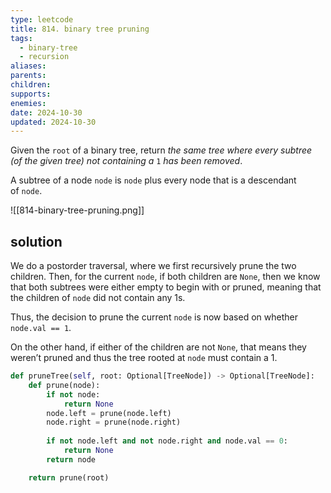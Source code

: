 ```yaml
---
type: leetcode
title: 814. binary tree pruning
tags:
  - binary-tree
  - recursion
aliases: 
parents: 
children: 
supports: 
enemies: 
date: 2024-10-30
updated: 2024-10-30
---
```


Given the `root` of a binary tree, return _the same tree where every subtree (of the given tree) not containing a_ `1` _has been removed_.

A subtree of a node `node` is `node` plus every node that is a descendant of `node`.

![[814-binary-tree-pruning.png]]

## solution

We do a postorder traversal, where we first recursively prune the two children. Then, for the current `node`, if both children are `None`, then we know that both subtrees were either empty to begin with or pruned, meaning that the children of `node` did not contain any 1s.

Thus, the decision to prune the current `node` is now based on whether `node.val == 1`.

On the other hand, if either of the children are not `None`, that means they weren’t pruned and thus the tree rooted at `node` must contain a 1.

```python
def pruneTree(self, root: Optional[TreeNode]) -> Optional[TreeNode]:
	def prune(node):
		if not node:
			return None
		node.left = prune(node.left)
		node.right = prune(node.right)
	  
		if not node.left and not node.right and node.val == 0:
			return None
		return node

	return prune(root)
```
